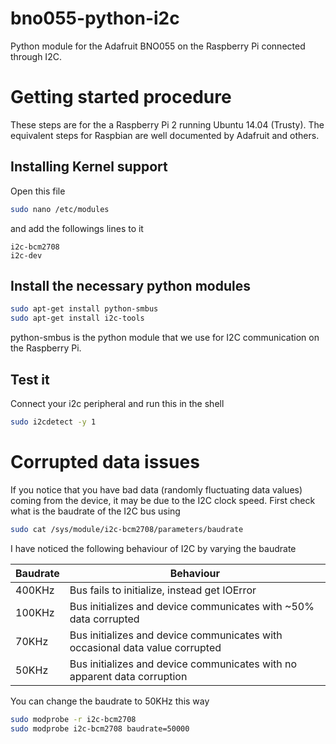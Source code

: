 # bno055-python-i2c
Python module for the Adafruit BNO055 on the Raspberry Pi connected through I2C.

# Getting started procedure
These steps are for the a Raspberry Pi 2 running Ubuntu 14.04 (Trusty). The equivalent steps for Raspbian are well documented by Adafruit and others.

## Installing Kernel support
Open this file
```bash
sudo nano /etc/modules
```
and add the followings lines to it
```
i2c-bcm2708 
i2c-dev
```

## Install the necessary python modules

```bash
sudo apt-get install python-smbus
sudo apt-get install i2c-tools
```
python-smbus is the python module that we use for I2C communication on the Raspberry Pi.

## Test it
Connect your i2c peripheral and run this in the shell
```bash
sudo i2cdetect -y 1
```

# Corrupted data issues
If you notice that you have bad data (randomly fluctuating data values) coming from the device, it may be due to the I2C clock speed.
First check what is the baudrate of the I2C bus using
```bash
sudo cat /sys/module/i2c-bcm2708/parameters/baudrate
```
I have noticed the following behaviour of I2C by varying the baudrate

Baudrate|Behaviour
--------|---------
 400KHz | Bus fails to initialize, instead get IOError  
 100KHz | Bus initializes and device communicates with ~50% data corrupted
 70KHz  | Bus initializes and device communicates with occasional data value corrupted
 50KHz  | Bus initializes and device communicates with no apparent data corruption
 
 You can change the baudrate to 50KHz this way
 ```bash
 sudo modprobe -r i2c-bcm2708
 sudo modprobe i2c-bcm2708 baudrate=50000
 ```
